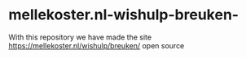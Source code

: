 # mellekoster.nl-wishulp-breuken-
With this repository we have made the site https://mellekoster.nl/wishulp/breuken/ open source
